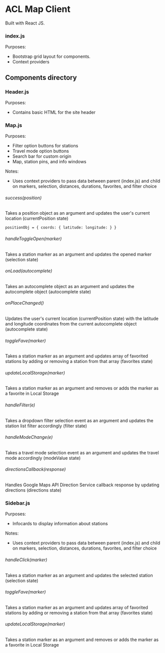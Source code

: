 # ACL Map Client

Built with React JS. 

### index.js
Purposes:
- Bootstrap grid layout for components.
- Context providers

## Components directory
### Header.js
Purposes:
- Contains basic HTML for the site header

### Map.js
Purposes:
- Filter option buttons for stations
- Travel mode option buttons
- Search bar for custom origin
- Map, station pins, and info windows

Notes:
- Uses context providers to pass data between parent (index.js) and child on markers, selection, distances, durations, favorites, and filter choice

###### success(position)
Takes a position object as an argument and updates the user's current location (currentPosition state)

`positionObj = {
    coords: {
        latitude:
        longitude:
    }
 }`
 
###### handleToggleOpen(marker)
Takes a station marker as an argument and updates the opened marker (selection state)

###### onLoad(autocomplete)
Takes an autocomplete object as an argument and updates the autocomplete object (autocomplete state)

###### onPlaceChanged()
Updates the user's current location (currentPosition state) with the latitude and longitude coordinates from the current autocomplete object (autocomplete state)

###### toggleFave(marker)
Takes a station marker as an argument and updates array of favorited stations by adding or removing a station from that array (favorites state)

###### updateLocalStorage(marker)
Takes a station marker as an argument and removes or adds the marker as a favorite in Local Storage

###### handleFilter(e)
Takes a dropdown filter selection event as an argument and updates the station list filter accordingly (filter state)

###### handleModeChange(e)
Takes a travel mode selection event as an argument and updates the travel mode accordingly (modeValue state)

###### directionsCallback(response)
Handles Google Maps API Direction Service callback response by updating directions (directions state)

### Sidebar.js
Purposes:
- Infocards to display information about stations

Notes:
- Uses context providers to pass data between parent (index.js) and child on markers, selection, distances, durations, favorites, and filter choice

###### handleClick(marker)
Takes a station marker as an argument and updates the selected station (selection state)

###### toggleFave(marker)
Takes a station marker as an argument and updates array of favorited stations by adding or removing a station from that array (favorites state)

###### updateLocalStorage(marker)
Takes a station marker as an argument and removes or adds the marker as a favorite in Local Storage

